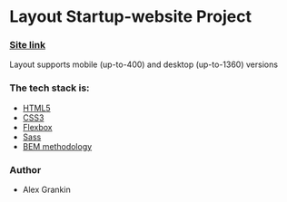 # Layout Startup-website Project

### [Site link](https://aleksgra.github.io/startup-website/)

Layout supports mobile (up-to-400) and desktop (up-to-1360) versions

### The tech stack is:

- [HTML5](https://en.wikipedia.org/wiki/HTML5)
- [CSS3](https://en.wikipedia.org/wiki/Cascading_Style_Sheets)
- [Flexbox](https://en.wikipedia.org/wiki/CSS_Flexible_Box_Layout)
- [Sass](https://sass-lang.com/)
- [BEM methodology](https://en.bem.info/methodology/)

### Author

- Alex Grankin
